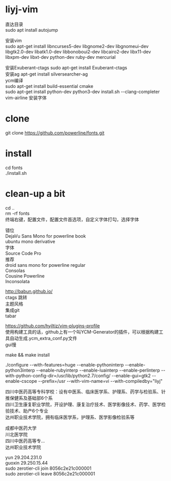 # liyj-vim
直达目录  
sudo apt install autojump  
  
安装vim  
 sudo apt-get install libncurses5-dev libgnome2-dev libgnomeui-dev libgtk2.0-dev libatk1.0-dev libbonoboui2-dev libcairo2-dev libx11-dev libxpm-dev libxt-dev python-dev ruby-dev mercurial  
  
安装Exuberant-ctags  sudo apt-get install Exuberant-ctags  
安装ag     apt-get install silversearcher-ag  
ycm编译  
sudo apt-get install build-essential cmake  
sudo apt-get install python-dev python3-dev
install.sh --clang-completer  
vim-airline 安装字体  
# clone  
git clone https://github.com/powerline/fonts.git  
# install  
cd fonts  
./install.sh  
# clean-up a bit  
cd ..  
rm -rf fonts  
终端右键，配置文件，配置文件首选项，自定义字体打勾，选择字体  
  
错位  
DejaVu Sans Mono for powerline book  
ubuntu mono derivative  
字体  
Source Code Pro  
推荐  
droid sans mono for powerline regular  
Consolas  
Cousine Powerline  
Inconsolata  
  
http://babun.github.io/  
ctags 跳转  
主题风格  
集成git  
tabar  
  
https://github.com/hyiltiz/vim-plugins-profile  
使用构建工具的话，github上有一个叫YCM-Generator的插件，可以根据构建工具自动生成.ycm_extra_conf.py文件  
gui慢  
  
make && make install  
  
./configure --with-features=huge --enable-pythoninterp --enable-python3interp --enable-rubyinterp --enable-luainterp --enable-perlinterp --with-python-config-dir=/usr/lib/python2.7/config/ --enable-gui=gtk2 --enable-cscope --prefix=/usr --with-vim-name=vi --with-compiledby="liyj"  
  
四川中医药高等专科学校：设有中医系、临床医学系、护理系、药学与检验系、针推保健系及基础部6个系  
四川卫生康复职业学院，开设护理、康复治疗技术、医学影像技术、药学、医学检验技术、助产6个专业  
达州职业技术学院，拥有临床医学系，护理系、医学影像检验系等  
	
成都中医药大学  
川北医学院  
四川中医药高等专...  
达州职业技术学院  
  
yun     29.204.231.0  
guoxin  29.250.15.44  
sudo zerotier-cli join 8056c2e21c000001  
sudo zerotier-cli leave 8056c2e21c000001  


